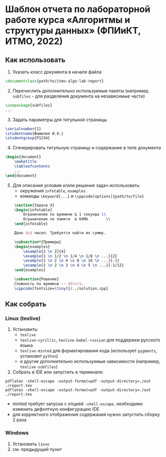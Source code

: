 # Шаблон отчета по лабораторной работе курса «Алгоритмы и структуры данных» (ФПИиКТ, ИТМО, 2022)

## Как использовать

1. Указать класс документа в начале файла

```latex
\documentclass{path/to/itmo-algo-lab-report}
```

2. Перечислить дополнительно используемые пакеты (например, `subfiles` - для разделения документа на независимые части)

```latex
\usepackage{subfiles}
...
```

3. Задать параметры для титульной страницы

```latex
\serialnumber{1}
\studentname{Фамилия И.О.}
\studentgroup{P1234}
```

4. Сгенерировать титульную страницу и содержание в теле документа

```latex
\begin{document}
    \maketitle
    \tableofcontents
    ...
\end{document}
```

5. Для описания условия и/или решения задач использовать:
    * окружения `infotable`, `examples`
    * команды `\keyword{...}` и `\cppcode[options]{path/to/file}`

```latex
    \section{Задача X}
    \begin{infotable}
        Ограничение по времени & 1 секунда \\
        Ограничение по памяти  & 64Mb        \\
    \end{infotable}

    Дано $n$ чисел. Требуется найти их сумму.

    \subsection*{Примеры}
    \begin{examples}
        \example{2 \n 2}{4}
        \example{1 \n 1/2 \n 1/4 \n 1/8 \n ...}{2}
        \example{1 \n 2 \n 4 \n 8 \n 16 \n ...}{-1}
        \example{1 \n 2 \n 3 \n 4 \n 5 \n ...}{-1/12}
    \end{examples}

    \subsection{Решение}
    Сложность по времени -- $O(n)$.
    \cppcode[fontsize=\tiny]{/../solution.cpp}
```

## Как собрать

### Linux (texlive)

1. Установить:
    * `texlive`
    * `texlive-cyrillic`, `texlive-babel-russian` для поддержки русского языка
    * `texlive-minted` для форматирования кода (использует `pygments`, установит `python`)
    * и другие дополнительно используемые зависимости (например, `texlive-subfiles`)
2. Собрать в IDE или запустить в терминале:

```shell
pdflatex -shell-escape -output-format=pdf -output-directory=./out ./report.tex
pdflatex -shell-escape -output-format=pdf -output-directory=./out ./report.tex
```

* minted требует запуска с опцией `-shell-escape`, необходимо изменить дефолтную конфигурацию IDE
* для корректного отображения содержания нужно запустить сборку 2 раза 

### Windows

1. Установить `linux`
2. см. предыдущий пункт
